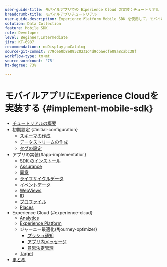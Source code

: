 ```yaml
---
user-guide-title: モバイルアプリでの Experience Cloud の実装：チュートリアル
breadcrumb-title: モバイルアプリチュートリアル
user-guide-description: Experience Platform Mobile SDK を使用して、モバイルアプリで Adobe Experience Cloud アプリケーションを実装する方法について説明します。
solution: Data Collection
feature: Mobile SDK
role: Developer
level: Beginner,Intermediate
jira: KT-6987
recommendations: noDisplay,noCatalog
source-git-commit: 779ce60b8e89520231d4d9cbaecfe09a8cabc38f
workflow-type: tm+mt
source-wordcount: '75'
ht-degree: 73%

---
```



# モバイルアプリにExperience Cloudを実装する {#implement-mobile-sdk}

+ [チュートリアルの概要](overview.md)
+ 初期設定 {#initial-configuration}
   + [スキーマの作成](create-schema.md)
   + [データストリームの作成](create-datastream.md)
   + [タグの設定](configure-tags.md)
+ アプリの実装{#app-implementation}
   + [SDK のインストール](install-sdks.md)
   + [Assurance](assurance.md)
   + [同意](consent.md)
   + [ライフサイクルデータ](lifecycle-data.md)
   + [イベントデータ](events.md)
   + [WebViews](web-views.md)
   + [ID](identity.md)
   + [プロファイル](profile.md)
   + [Places](places.md)
+ Experience Cloud {#experience-cloud}
   + [Analytics](analytics.md)
   + [Experience Platform](platform.md)
   + ジャーニー最適化{#journey-optimizer}
      + [プッシュ通知](journey-optimizer-push.md)
      + [アプリ内メッセージ](journey-optimizer-inapp.md)
      + [意思決定管理](journey-optimizer-offers.md)
   + [Target](target.md)
+ [まとめ](conclusion.md)

